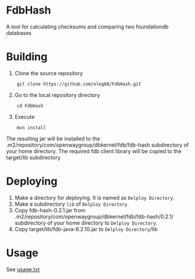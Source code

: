 # FdbHash
A tool for calculating checksums and comparing two foundationdb databases

# Building
1. Clone the source repository
```
    git clone https://github.com/oleg68/FdbHash.git
```
2. Go to the local repository directory
```
    cd FdbHash
```
3. Execute
```
    mvn install
```
  The resulting jar will be installed to the .m2/repository/com/openwaygroup/dbkernel/fdb/fdb-hash subdirectory of your home directory.
  The required fdb client library will be copied to the target/lib subdirectory

# Deploying
1. Make a directory for deploying. It is named as ``Delploy Directory``.
2. Make a subdirectory ``lib`` of ``Delploy Directory``.
3. Copy fdb-hash-0.2.1.jar from .m2/repository/com/openwaygroup/dbkernel/fdb/fdb-hash/0.2.1/ subdirectory of your home directory to ``Delploy Directory``.
4. Copy target/lib/fdb-java-6.2.10.jar to ``Delploy Directory``/lib

# Usage
   See [usage.txt](src/main/resources/usage.txt)
